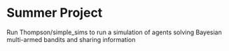 # Summer Project

Run Thompson/simple_sims to run a simulation of agents solving Bayesian multi-armed bandits and sharing information 
